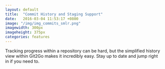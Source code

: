 ```yaml
---
layout: default
title:  "Commit History and Staging Support"
date:   2016-03-04 11:53:17 +0800
image: "/img/img_commits_smlr.png"
imagewidth: 300px
imageheight: 375px
categories: features
---
```


Tracking progress within a repository can be hard, but the simplified history view within Git2Go makes it incredibly easy. Stay up to date and jump right in if you need to.

